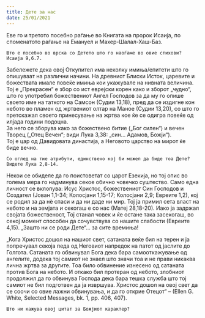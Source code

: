 ```yaml
---
title: Дете за нас 
date: 25/01/2021
---
```


Еве го и третото посебно раѓање во Книгата на пророк Исаија, по споменатото раѓање на Емануел и Махер-Шалал-Хаш-Баз.

`Што е посебно во врска со Детето што го наоѓаме во овие стихови? Исаија 9,6.7.`

Забележете дека овој Откупител има неколку имиња/епитети што го опишуваат на различни начини. На древниот Блиски Исток, царевите и божествата имале повеќе имиња кои укажувале на нивната величина.
<br>
Тој е „Прекрасен“ е збор со ист еврејски корен како и зборот „чудно“, што го употребил божествениот Ангел Господов за да му го опише своето име на таткото на Самсон (Судии 13,18), пред да се издигне кон небото во пламен од жртвениот олтар на Маное (Судии 13,20), со што го претскажал своето принесување на жртва кое ќе се одигра повеќе од илјада години подоцна.
<br>
За него се зборува како за божествено битие („Бог силен“) и вечен Творец („Отец Вечен“; види Лука 3,38: „син... Адамов, Божји“).
<br> 
Тој е цар од Давидовата династија, а Неговото царство на мирот ќе биде вечно.

`Со оглед на тие атрибути, единствено кој би можел да биде тоа Дете? Видете Лука 2,8-14.`

Некои се обиделе да го поистоветат со царот Езекија, но тој опис во голема мера го надминува секое обично човечко суштество. Само една личност се вклопува: Исус Христос, божествениот Син Господов и Создател (Јован 1,1-34; Колосјани 1,15-17; Колосјани 2,9; Евреите 1,2), кој се родил за да нè спаси и да ни даде ни мир. Тој ја примил сета власт на небото и на земјата и секогаш е со нас (Матеј 28,18-20). Иако ја задржал својата божественост, Тој станал човек и ќе остане така засекогаш, во секој момент способен да сочувствува со нашите слабости (Евреите 4,15). „Зашто ни се роди Дете“... за сите времиња!

„Кога Христос дошол на нашиот свет, сатаната веќе бил на терен и ја попречувал секоја педа од Неговиот напредок на патот од јаслите до Голгота. Сатаната го обвинувал Бога дека бара самооткажување од ангелите, додека тој самиот не знаел што значи тоа и не прави никаква лична жртва за другите. Тоа било обвинение изнесено од сатаната против Бога на небото. И откако бил протеран од небото, злобниот продолжил да го обвинува Господа дека бара тешка служба што тој самиот не бил подготвен да ја извршува. Христос дошол на овој свет да се соочи со овие лажни обвинувања, и да го открие Отецот“ – (Еllen G. Whitе, Selected Меssаgеs, bk. 1, pp. 406, 407).

`Што ни кажува овој цитат за Божјиот карактер?`